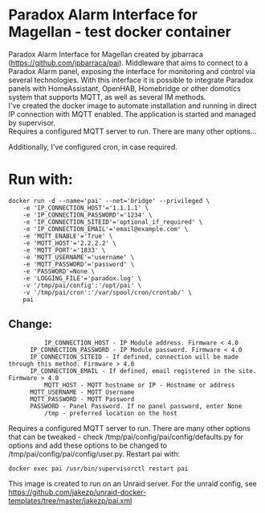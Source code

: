 # Paradox Alarm Interface for Magellan - test docker container

Paradox Alarm Interface for Magellan created by jpbarraca (https://github.com/jpbarraca/pai). Middleware that aims to connect to a Paradox Alarm panel, exposing the interface for monitoring and control via several technologies. With this interface it is possible to integrate Paradox panels with HomeAssistant, OpenHAB, Homebridge or other domotics system that supports MQTT, as well as several IM methods.
<br>
I've created the docker image to automate installation and running in direct IP connection with MQTT enabled. The application is started and managed by supervisor.
<br>
Requires a configured MQTT server to run. There are many other options...

Additionally, I've configured cron, in case required.

# Run with:
```
docker run -d --name='pai' --net='bridge' --privileged \
	-e 'IP_CONNECTION_HOST'='1.1.1.1' \
	-e 'IP_CONNECTION_PASSWORD'='1234' \
	-e 'IP_CONNECTION_SITEID'='optional_if_required' \
	-e 'IP_CONNECTION_EMAIL'='email@example.com' \
	-e 'MQTT_ENABLE'='True' \
	-e 'MQTT_HOST'='2.2.2.2' \
	-e 'MQTT_PORT'='1833' \
	-e 'MQTT_USERNAME'='username' \
	-e 'MQTT_PASSWORD'='password' \
	-e 'PASSWORD'=None \
	-e 'LOGGING_FILE'='paradox.log' \
	-v '/tmp/pai/config':'/opt/pai' \
	-v '/tmp/pai/cron':'/var/spool/cron/crontab/' \
	pai
```
## Change:
              IP_CONNECTION_HOST - IP Module address. Firmware < 4.0
	      IP_CONNECTION_PASSWORD - IP Module password. Firmware < 4.0
	      IP_CONNECTION_SITEID - If defined, connection will be made through this method. Firmware > 4.0
	      IP_CONNECTION_EMAIL - If defined, email registered in the site. Firmware > 4.0
              MQTT_HOST - MQTT hostname or IP - Hostname or address
	      MQTT_USERNAME - MQTT Username
	      MQTT_PASSWORD - MQTT Password
	      PASSWORD - Panel Password. If no panel password, enter None
              /tmp - preferred location on the host
<p>
Requires a configured MQTT server to run. There are many other options that can be tweaked - check /tmp/pai/config/pai/config/defaults.py for options and add these options to be changed to /tmp/pai/config/pai/config/user.py. Restart pai with:

```
docker exec pai /usr/bin/supervisorctl restart pai
```
This image is created to run on an Unraid server. For the unraid config, see https://github.com/jakezp/unraid-docker-templates/tree/master/jakezp/pai.xml

